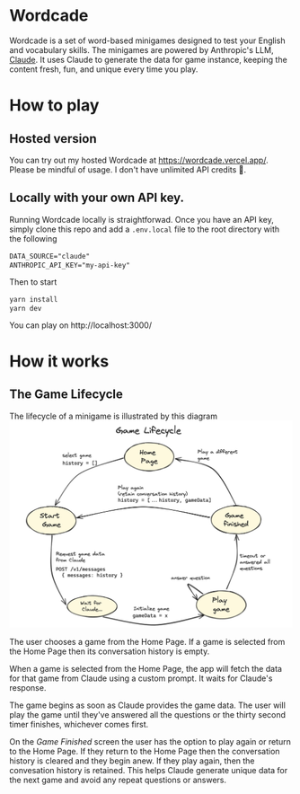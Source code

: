 # Wordcade

Wordcade is a set of word-based minigames designed to test your English and vocabulary skills. The minigames are powered by Anthropic's LLM, [Claude](https://www.anthropic.com/claude). It uses Claude to generate the data for game instance, keeping the content fresh, fun, and unique every time you play.

# How to play

## Hosted version

You can try out my hosted Wordcade at https://wordcade.vercel.app/. Please be mindful of usage. I don't have unlimited API credits 🙏.

## Locally with your own API key.

Running Wordcade locally is straightforwad. Once you have an API key, simply clone this repo and add a `.env.local` file to the root directory with the following

```
DATA_SOURCE="claude"
ANTHROPIC_API_KEY="my-api-key"
```

Then to start

```
yarn install
yarn dev
```

You can play on http://localhost:3000/

# How it works

## The Game Lifecycle

The lifecycle of a minigame is illustrated by this diagram
![Game Lifecycle](/public/images/game-lifecycle.png)

The user chooses a game from the Home Page. If a game is selected from the Home Page then its conversation history is empty.

When a game is selected from the Home Page, the app will fetch the data for that game from Claude using a custom prompt. It waits for Claude's response.

The game begins as soon as Claude provides the game data. The user will play the game until they've answered all the questions or the thirty second timer finishes, whichever comes first.

On the _Game Finished_ screen the user has the option to play again or return to the Home Page. If they return to the Home Page then the conversation history is cleared and they begin anew. If they play again, then the convesation history is retained. This helps Claude generate unique data for the next game and avoid any repeat questions or answers.
